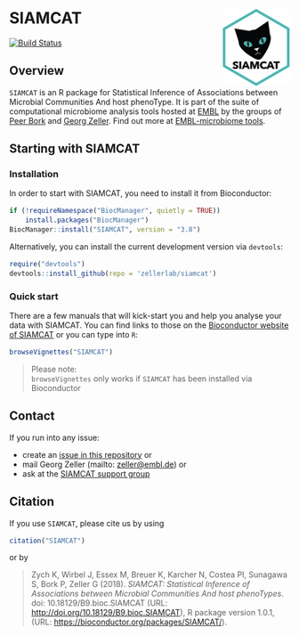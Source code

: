 # SIAMCAT <img src="man/figures/logo.png" align="right" width="120" />

[![Build Status](https://travis-ci.com/zellerlab/siamcat.svg?branch=master)](https://travis-ci.com/zellerlab/siamcat)

## Overview
`SIAMCAT` is an R package for Statistical Inference of Associations
between Microbial Communities And host phenoType. It is part of the suite of
computational microbiome analysis tools hosted at [EMBL](https://www.embl.org)
by the groups of
[Peer Bork](https://www.embl.de/research/units/scb/bork/index.html) and
[Georg Zeller](https://www.embl.de/research/units/scb/zeller/index.html). Find
out more at [EMBL-microbiome tools](http://microbiome-tools.embl.de/).

## Starting with SIAMCAT

### Installation

In order to start with SIAMCAT, you need to install it from Bioconductor:
```R
if (!requireNamespace("BiocManager", quietly = TRUE))
    install.packages("BiocManager")
BiocManager::install("SIAMCAT", version = "3.8")
```

Alternatively, you can install the current development version via `devtools`:
```R
require("devtools")
devtools::install_github(repo = 'zellerlab/siamcat')
```

### Quick start

There are a few manuals that will kick-start you and help you analyse your
data with SIAMCAT. You can find links to those on the
[Bioconductor website of SIAMCAT](https://bioconductor.org/packages/release/bioc/html/SIAMCAT.html)
or you can type into `R`:
```R
browseVignettes("SIAMCAT")
```
> Please note:  
`browseVignettes` only works if `SIAMCAT` has been installed via Bioconductor

## Contact

If you run into any issue:
- create an
[issue in this repository](https://github.com/zellerlab/siamcat/issues/new) or
- mail Georg Zeller (mailto: zeller@embl.de) or
- ask at the
[SIAMCAT support group](https://groups.google.com/forum/#!forum/siamcat-users)

## Citation

If you use `SIAMCAT`, please cite us by using

```R
citation("SIAMCAT")
```

or by

> Zych K, Wirbel J, Essex M, Breuer K, Karcher N, Costea PI, Sunagawa S, Bork P,
Zeller G (2018). _SIAMCAT: Statistical Inference of Associations between Microbial
Communities And host phenoTypes_. doi: 10.18129/B9.bioc.SIAMCAT (URL:
http://doi.org/10.18129/B9.bioc.SIAMCAT), R package version 1.0.1, (URL:
https://bioconductor.org/packages/SIAMCAT/).
